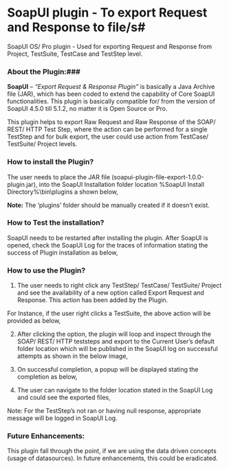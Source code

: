 # SoapUI plugin - To export Request and Response to file/s#
SoapUI OS/ Pro plugin - Used for exporting Request and Response from Project, TestSuite, TestCase and TestStep level.


### **About the Plugin:**###
**SoapUI** – *“Export Request & Response Plugin”* is basically a Java Archive file (JAR), which has been coded to extend the capability of Core SoapUI functionalities. This plugin is basically compatible for/ from the version of SoapUI 4.5.0 till 5.1.2, no matter it is Open Source or Pro.

This plugin helps to export Raw Request and Raw Response of the SOAP/ REST/ HTTP Test Step, where the action can be performed for a single TestStep and for bulk export, the user could use action from TestCase/ TestSuite/ Project levels.

### How to install the Plugin? ###
The user needs to place the JAR file (soapui-plugin-file-export-1.0.0-plugin.jar), into the SoapUI Installation folder location %SoapUI Install Directory%\bin\plugins a shown below,

**Note:** The ‘plugins’ folder should be manually created if it doesn’t exist.
 
### How to Test the installation? ###
SoapUI needs to be restarted after installing the plugin. After SoapUI is opened, check the SoapUI Log for the traces of information stating the success of Plugin installation as below,

### How to use the Plugin? ###

1)	The user needs to right click any TestStep/ TestCase/ TestSuite/ Project and see the availability of a new option called Export Request and Response. This action has been added by the Plugin.

For Instance, if the user right clicks a TestSuite, the above action will be provided as below,

2)	After clicking the option, the plugin will loop and inspect through the SOAP/ REST/ HTTP teststeps and export to the Current User’s default folder location which will be published in the SoapUI log on successful attempts as shown in the below image,

3)	On successful completion, a popup will be displayed stating the completion as below,

4)	The user can navigate to the folder location stated in the SoapUI Log and could see the exported files,

Note: For the TestStep’s not ran or having null response, appropriate message will be logged in SoapUI Log.

### Future Enhancements: ###
This plugin fall through the point, if we are using the data driven concepts (usage of datasources). In future enhancements, this could be eradicated.





